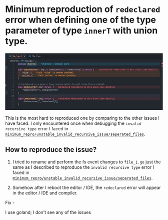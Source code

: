 # Minimum reproduction of `redeclared` error when defining one of the type parameter of type `innerT` with union type.

![](../../../docs/images/screenshot_01.jpg)

This is the most hard to reproduced one by comparing to the other issues I have faced. I only encountered once when debugging the `invalid recursive type` error I faced in [`minimum_repro/unstable_invalid_recursive_issue/seperated_files`](../../unstable_invalid_recursive_issue/seperated_files).

## How to reproduce the issue?

1. I tried to rename and perform the fs event changes to `file_1.go` just the same as I described to reproduce the `invalid recursive type` error I faced in [`minimum_repro/unstable_invalid_recursive_issue/seperated_files`](../../unstable_invalid_recursive_issue/seperated_files).

2. Somehow after I reboot the editor / IDE, the `redeclared` error will appear in the editor / IDE and compiler.


Fix -

I use goland; I don't see any of the issues